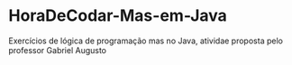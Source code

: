 # HoraDeCodar-Mas-em-Java
Exercícios de lógica de programação mas no Java, atividae proposta pelo professor Gabriel Augusto
